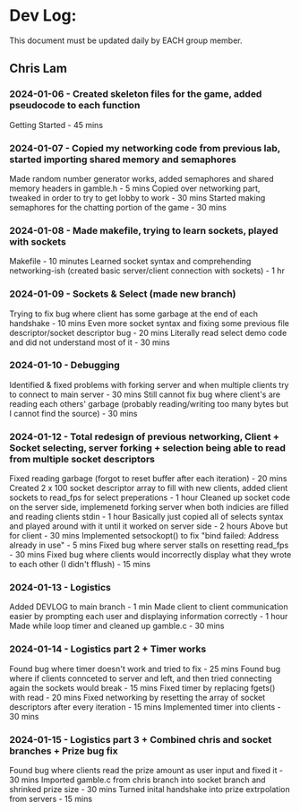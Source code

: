 # Dev Log:

This document must be updated daily by EACH group member.

## Chris Lam

### 2024-01-06 - Created skeleton files for the game, added pseudocode to each function
Getting Started - 45 mins

### 2024-01-07 - Copied my networking code from previous lab, started importing shared memory and semaphores
Made random number generator works, added semaphores and shared memory headers in gamble.h  - 5 mins
Copied over networking part, tweaked in order to try to get lobby to work - 30 mins
Started making semaphores for the chatting portion of the game - 30 mins

### 2024-01-08 - Made makefile, trying to learn sockets, played with sockets
Makefile - 10 minutes
Learned socket syntax and comprehending networking-ish (created basic server/client connection with sockets) - 1 hr

### 2024-01-09 - Sockets & Select (made new branch)
Trying to fix bug where client has some garbage at the end of each handshake - 10 mins
Even more socket syntax and fixing some previous file descriptor/socket descriptor bug - 20 mins
Literally read select demo code and did not understand most of it - 30 mins

### 2024-01-10 - Debugging
Identified & fixed problems with forking server and when multiple clients try to connect to main server - 30 mins
Still cannot fix bug where client's are reading each others' garbage (probably reading/writing too many bytes but I cannot find the source) - 30 mins

### 2024-01-12 - Total redesign of previous networking, Client + Socket selecting, server forking + selection being able to read from multiple socket descriptors
Fixed reading garbage (forgot to reset buffer after each iteration) - 20 mins
Created 2 x 100 socket descriptor array to fill with new clients, added client sockets to read_fps for select preperations - 1 hour
Cleaned up socket code on the server side, implemenetd forking server when both indicies are filled and reading clients stdin - 1 hour
Basically just copied all of selects syntax and played around with it until it worked on server side - 2 hours
Above but for client - 30 mins
Implemented setsockopt() to fix "bind failed: Address already in use" - 5 mins
Fixed bug where server stalls on resetting read_fps - 30 mins
Fixed bug where clients would incorrectly display what they wrote to each other (I didn't fflush) - 15 mins

### 2024-01-13 - Logistics 
Added DEVLOG to main branch - 1 min
Made client to client communication easier by prompting each user and displaying information correctly - 1 hour
Made while loop timer and cleaned up gamble.c - 30 mins 

### 2024-01-14 - Logistics part 2 + Timer works
Found bug where timer doesn't work and tried to fix - 25 mins
Found bug where if clients connceted to server and left, and then tried connecting again the sockets would break - 15 mins
Fixed timer by replacing fgets() with read - 20 mins
Fixed networking by resetting the array of socket descriptors after every iteration - 15 mins
Implemented timer into clients - 30 mins

### 2024-01-15 - Logistics part 3 + Combined chris and socket branches + Prize bug fix
Found bug where clients read the prize amount as user input and fixed it - 30 mins
Imported gamble.c from chris branch into socket branch and shrinked prize size - 30 mins 
Turned inital handshake into prize extrpolation from servers - 15 mins